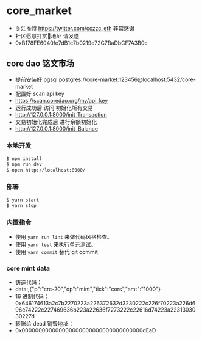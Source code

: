 # core_market
- 关注推特 https://twitter.com/cczzc_eth 非常感谢
- 社区愿意打赏🙏地址 请发送
- 0xB178FE6040fe7dB1c7b0219e72C7BaDbCF7A3B0c 
## core dao 铭文市场

- 提前安装好 pgsql postgres://core-market:123456@localhost:5432/core-market
- 配置好 scan api key
- https://scan.coredao.org/my/api_key
- 运行成功后 访问 初始化所有交易
- http://127.0.0.1:8000/init_Transaction
- 交易初始化完成后 进行余额初始化
- http://127.0.0.1:8000/init_Balance

### 本地开发

```bash
$ npm install
$ npm run dev
$ open http://localhost:8000/
```

### 部署

```bash
$ yarn start
$ yarn stop
```

### 内置指令

- 使用 `yarn run lint` 来做代码风格检查。
- 使用 `yarn test` 来执行单元测试。
- 使用 `yarn commit` 替代`git commit

### core mint data

- 铸造代码：
- data:,{"p":"crc-20","op":"mint","tick":"cors","amt":"1000"}
- 16 进制代码：0x646174613a2c7b2270223a226372632d3230222c226f70223a226d696e74222c227469636b223a22636f7273222c22616d74223a2231303030227d
- 转账给 dead 销毁地址：
- 0x000000000000000000000000000000000000dEaD

